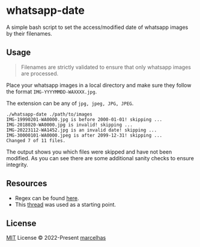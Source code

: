 # whatsapp-date

A simple bash script to set the access/modified date of whatsapp images by their filenames.

## Usage

> Filenames are strictly validated to ensure that only whatsapp images are processed.

Place your whatsapp images in a local directory and make sure they follow the format `IMG-YYYYMMDD-WAXXXX.jpg`.

The extension can be any of `jpg, jpeg, JPG, JPEG`.

```console
./whatsapp-date ./path/to/images
IMG-19990201-WA0000.jpg is before 2000-01-01! skipping ...
IMG-2018020-WA0000.jpg is invalid! skipping ...
IMG-20223112-WA1452.jpg is an invalid date! skipping ...
IMG-30000101-WA0000.jpeg is after 2099-12-31! skipping ...
Changed 7 of 11 files.
```

The output shows you which files were skipped and have not been modified.
As you can see there are some additional sanity checks to ensure integrity.

## Resources

- Regex can be found [here](https://regex101.com/r/SWfL4C/1).
- This [thread](https://unix.stackexchange.com/a/278440) was used as a starting point.

## License

[MIT](./LICENSE) License © 2022-Present [marcelhas](https://github.com/marcelhas)

